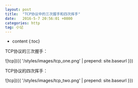 ```yaml
---
layout: post
title:  "TCP协议中的三次握手和四次挥手"
date:   2016-5-7 20:56:01 +0800
categories: http
tag: 小记
---
```


* content
{:toc}

TCP协议的三次握手：

![tcp]({{ '/styles/images/tcp_one.png' | prepend: site.baseurl  }})


TCP协议的四次挥手：

![tcp]({{ '/styles/images/tcp_two.png' | prepend: site.baseurl  }})
